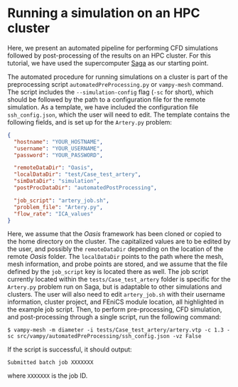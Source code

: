 # Running a simulation on an HPC cluster

Here, we present an automated pipeline for performing CFD simulations
followed by post-processing of the results on an HPC cluster. For this
tutorial, we have used the supercomputer
[Saga](https://documentation.sigma2.no/hpc_machines/saga.html) as our
starting point.

The automated procedure for running simulations on a cluster is part of
the preprocessing script `automatedPreProcessing.py` or `vampy-mesh` command. The
script includes the `--simulation-config` flag (`-sc` for short), which
should be followed by the path to a configuration file for the remote
simulation. As a template, we have included the configuration file
`ssh_config.json`, which the user will need to edit. The template
contains the following fields, and is set up for the `Artery.py`
problem:

``` json
{
  "hostname": "YOUR_HOSTNAME",
  "username": "YOUR_USERNAME",
  "password": "YOUR_PASSWORD",

  "remoteDataDir": "Oasis",
  "localDataDir": "test/Case_test_artery",
  "simDataDir": "simulation",
  "postProcDataDir": "automatedPostProcessing",

  "job_script": "artery_job.sh",
  "problem_file": "Artery.py",
  "flow_rate": "ICA_values"
}
```

Here, we assume that the *Oasis* framework has been cloned
or copied to the home directory on the cluster. The capitalized values
are to be edited by the user, and possibly the `remoteDataDir` depending
on the location of the remote *Oasis* folder. The
`localDataDir` points to the path where the mesh, mesh information, and
probe points are stored, and we assume that the file defined by the
`job_script` key is located there as well. The job script currently
located within the `tests/Case_test_artery` folder is specific for the
`Artery.py` problem run on Saga, but is adaptable to other simulations
and clusters. The user will also need to edit `artery_job.sh` with their
username information, cluster project, and FEniCS module location, all
highlighted in the example job script. Then, to perform pre-processing,
CFD simulation, and post-processing through a single script, run the
following command:

``` console
$ vampy-mesh -m diameter -i tests/Case_test_artery/artery.vtp -c 1.3 -sc src/vampy/automatedPreProcessing/ssh_config.json -vz False
```

If the script is successful, it should output:

``` console
Submitted batch job XXXXXXX
```

where `XXXXXXX` is the job ID.
